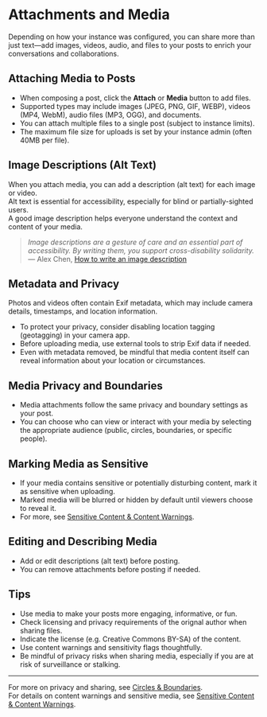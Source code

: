 # Attachments and Media

Depending on how your instance was configured, you can share more than just text—add images, videos, audio, and files to your posts to enrich your conversations and collaborations.

## Attaching Media to Posts

- When composing a post, click the **Attach** or **Media** button to add files.
- Supported types may include images (JPEG, PNG, GIF, WEBP), videos (MP4, WebM), audio files (MP3, OGG), and documents.
- You can attach multiple files to a single post (subject to instance limits).
- The maximum file size for uploads is set by your instance admin (often 40MB per file).

## Image Descriptions (Alt Text)

When you attach media, you can add a description (alt text) for each image or video.  
Alt text is essential for accessibility, especially for blind or partially-sighted users.  
A good image description helps everyone understand the context and content of your media.

> *Image descriptions are a gesture of care and an essential part of accessibility. By writing them, you support cross-disability solidarity.*  
> — Alex Chen, [How to write an image description](https://uxdesign.cc/how-to-write-an-image-description-2f30d3bf5546)

## Metadata and Privacy

Photos and videos often contain Exif metadata, which may include camera details, timestamps, and location information.  

- To protect your privacy, consider disabling location tagging (geotagging) in your camera app.
- Before uploading media, use external tools to strip Exif data if needed.
- Even with metadata removed, be mindful that media content itself can reveal information about your location or circumstances.

## Media Privacy and Boundaries

- Media attachments follow the same privacy and boundary settings as your post.
- You can choose who can view or interact with your media by selecting the appropriate audience (public, circles, boundaries, or specific people).

## Marking Media as Sensitive

- If your media contains sensitive or potentially disturbing content, mark it as sensitive when uploading.
- Marked media will be blurred or hidden by default until viewers choose to reveal it.
- For more, see [Sensitive Content & Content Warnings](./content-warnings.md).

## Editing and Describing Media

- Add or edit descriptions (alt text) before posting.
- You can remove attachments before posting if needed.

## Tips

- Use media to make your posts more engaging, informative, or fun.
- Check licensing and privacy requirements of the orignal author when sharing files.
- Indicate the license (e.g. Creative Commons BY-SA) of the content.
- Use content warnings and sensitivity flags thoughtfully.
- Be mindful of privacy risks when sharing media, especially if you are at risk of surveillance or stalking.

---

For more on privacy and sharing, see [Circles & Boundaries](/docs/user_guides/boundaries.md).  
For details on content warnings and sensitive media, see [Sensitive Content & Content Warnings](./content-warnings.md).
